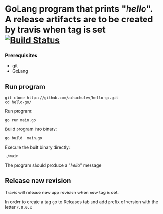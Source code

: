 # GoLang program that prints "_hello_". A release artifacts are to be created by travis when tag is set     [![Build Status](https://travis-ci.org/achuchulev/hello-go.svg?branch=master)](https://travis-ci.org/achuchulev/hello-go)

### Prerequisites

* git
* GoLang

## Run program

```
git clone https://github.com/achuchulev/hello-go.git
cd hello-go/
```

Run program:

`go run main.go`

Build program into binary:

`go build  main.go`

Execute the built binary directly: 

`./main`

The program should produce a "*_hello_*" message

## Release new revision

Travis will release new app revision when new tag is set.

In order to create a tag go to Releases tab and add prefix of version with the letter `v.0.0.x`

